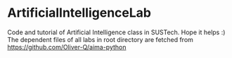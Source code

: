 # ArtificialIntelligenceLab
Code and tutorial of Artificial Intelligence class in SUSTech. Hope it helps :)
The dependent files of all labs in root directory are fetched from https://github.com/Oliver-Q/aima-python
